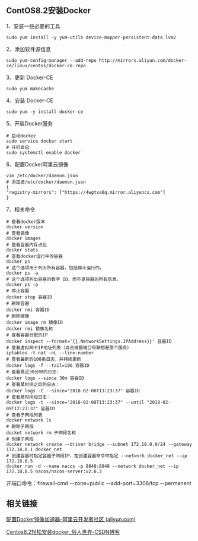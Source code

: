 





## ContOS8.2安装Docker

1、安装一些必要的工具

```shell
sudo yum install -y yum-utils device-mapper-persistent-data lvm2
```

2、添加软件源信息

```shell
sudo yum-config-manager --add-repo http://mirrors.aliyun.com/docker-ce/linux/centos/docker-ce.repo
```

3、更新 Docker-CE

```shell
sudo yum makecache
```

4、安装 Docker-CE

```shell
sudo yum -y install docker-ce
```

5、开启Docker服务

```shell
# 启动docker
sudo service docker start
# 开机自启
sudo systemctl enable docker
```

6、配置Docker阿里云镜像

```shell
vim /etc/docker/daemon.json
# 添加进/etc/docker/daemon.json
{
"registry-mirrors": ["https://4wgtxa6q.mirror.aliyuncs.com"]
}
```

7、相关命令

```shell
# 查看docker版本
docker version
# 查看镜像
docker images
# 查看容器内存占比
docker stats
# 查看docker运行中的容器
docker ps
# 这个选项用于列出所有容器，包括停止运行的。
docker ps -a
# 这个选项列出容器的数字 ID，而不是容器的所有信息。
docker ps -p
# 停止容器
docker stop 容器ID
# 删除容器
docker rmi 容器ID
# 删除镜像
docker image rm 镜像ID
docker rmi 镜像名称
# 查看容器分配的IP
docker inspect --format='{{.NetworkSettings.IPAddress}}' 容器ID
# 查看虚拟网卡IP地址列表（自己根据端口号联想是那个服务）
iptables -t nat -nL --line-number
# 查看最新的100条日志，并持续更新
docker logs -f --tail=100 容器ID
# 查看最近30分钟的日志:
docker logs --since 30m 容器ID
# 查看某时间之后的日志：
docker logs -t --since="2018-02-08T13:23:37" 容器ID
# 查看某时间段日志：
docker logs -t --since="2018-02-08T13:23:37" --until "2018-02-09T12:23:37" 容器ID
# 查看子网段列表
docker network ls
# 删除子网段
docket network rm 子网段名称
# 创建子网段
docker network create --driver bridge --subnet 172.18.0.0/24 --gateway 172.18.0.1 docker_net
# 创建容器时指定容器子网段IP，在创建容器命令中指定 --network docker_net --ip 172.18.0.5
docker run -d --name nacos -p 8848:8848 --network docker_net --ip 172.18.0.5 nacos/nacos-server:v2.0.3
```

开端口命令：firewall-cmd --zone=public --add-port=3306/tcp --permanent

## 相关链接

[配置Docker镜像加速器-阿里云开发者社区 (aliyun.com)](https://developer.aliyun.com/article/606808?spm=a2c6h.14164896.0.0.79281b2cAIzB3I)

[Centos8.2轻松安装docker_俗人世界-CSDN博客](https://blog.csdn.net/weixin_41887155/article/details/107232529)


































